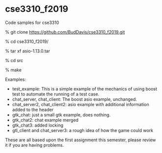 # cse3310_f2019
Code samples for cse3310


% git clone https://github.com/BudDavis/cse3310_f2019.git

% cd cse3310_f2019/

% tar xf asio-1.13.0.tar 

% cd src

% make

Examples:
 * test_example:  This is a simple example of the mechanics of using boost test to automate the running of a test case.
 * chat_server, chat_client:   The boost asio example, unchanged.
 * chat_server2, chat_client2:  asio example with additional information added to the header
 * gtk_chat:   just a small gtk example, does nothing.
 * gtk_chat2:  chat example merged
 * gtk_chat3:  added locking
 * gtl_client and chat_server3:  a rough idea of how the game could work

 
 These are all based upon the first assignment this semester, please review it if you are having problems.
 


